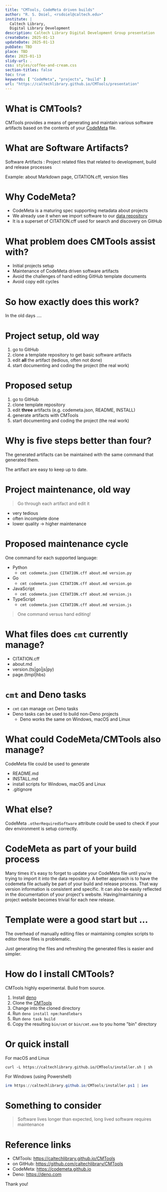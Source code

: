 ```yaml
---
title: "CMTools, CodeMeta driven builds"
author: "R. S. Doiel, <rsdoiel@caltech.edu>"
institute: |
  Caltech Library,
  Digital Library Development
description: Caltech Library Digital Development Group presentation
createDate: 2025-01-13
updateDate: 2025-01-13
pubDate: TBD
place: TBD
date: 2025-01-13
slidy-url: .
css: styles/coffee-and-cream.css
section-titles: false
toc: true
keywords: [ "CodeMeta", "projects", "build" ]
url: "https://caltechlibrary.github.io/CMTools/presentation"
---
```


# What is CMTools?

CMTools provides a means of generating and maintain various software artifacts
based on the contents of your [CodeMeta](https://codemeta.github.io) file.

# What are Software Artifacts?

Software Artifacts : Project related files that related to development, build
and release processes

Example: about Markdown page, CITATION.cff, version files

# Why CodeMeta?

- CodeMeta is a maturing spec supporting metadata about projects
- We already use it when we import software to our
  [data repository](https://data.caltech.edu)
- It is a superset of CITATION.cff used for search and discovery on GitHub

# What problem does CMTools assist with?

- Initial projects setup
- Maintenance of CodeMeta driven software artifacts
- Avoid the challenges of hand editing GitHub template documents
- Avoid copy edit cycles

# So how exactly does this work?

In the old days ....

# Project setup, old way

1. go to GitHub
2. clone a template repository to get basic software artifacts
3. edit **all** the artifact (tedious, often not done)
4. start documenting and coding the project (the real work)

# Proposed setup

1. go to GitHub
2. clone template repository
3. edit **three** artifacts (e.g. codemeta.json, README, INSTALL)
4. generate artifacts with CMTools
5. start documenting and coding the project (the real work)

# Why is five steps better than four?

The generated artifacts can be maintained with the same command that generated
them.

The artifact are easy to keep up to date.

# Project maintenance, old way

> Go through each artifact and edit it

- very tedious
- often incomplete done
- lower quality -> higher maintenance

# Proposed maintenance cycle

One command for each supported language:

- Python
  - `cmt codemeta.json CITATION.cff about.md version.py`
- Go
  - `cmt codemeta.json CITATION.cff about.md version.go`
- JavaScript
  - `cmt codemeta.json CITATION.cff about.md version.js`
- TypeScript
  - `cmt codemeta.json CITATION.cff about.md version.js`

> One command versus hand editing!

# What files does `cmt` currently manage?

- CITATION.cff
- about.md
- version.(ts|go|js|py)
- page.(tmpl|hbs)

# `cmt` and Deno tasks

- `cmt` can manage `cmt` Deno tasks
- Deno tasks can be used to build non-Deno projects
  - Deno works the same on Windows, macOS and Linux

# What could CodeMeta/CMTools also manage?

CodeMeta file could be used to generate

- README.md
- INSTALL.md
- install scripts for Windows, macOS and Linux
- .gitignore

# What else?

CodeMeta `.otherRequiredSoftware` attribute could be used to check if your dev
environment is setup correctly.

# CodeMeta as part of your build process

Many times it's easy to forget to update your CodeMeta file until you're trying
to import it into the data repository. A better approach is to have the codemeta
file actually be part of your build and release process. That way version
information is consistent and specific. It can also be easily reflected in the
documentation of your project's website. Having/maintaining a project website
becomes trivial for each new release.

# Template were a good start but ...

The overhead of manually editing files or maintaining complex scripts to editor
those files is problematic.

Just generating the files and refreshing the generated files is easier and
simpler.

# How do I install CMTools?

CMTools highly experimental. Build from source.

1. Install [deno](https://deno.com/)
2. Clone the [CMTools](https://github.com/caltechlibrary/CMTools)
3. Change into the cloned directory
4. Run `deno install npm:handlebars`
5. Run `deno task build`
6. Copy the resulting `bin/cmt` or `bin/cmt.exe` to you home "bin" directory

# Or quick install

For macOS and Linux

```shell
curl -L https://caltechlibrary.github.io/CMTools/installer.sh | sh
```

For Windows (using Powershell)

```ps1
irm https://caltechlibrary.github.io/CMTools/installer.ps1 | iex
```

# Something to consider

> Software lives longer than expected, long lived software requires maintenance

# Reference links

- CMTools: <https://caltechlibrary.github.io/CMTools>
- on GitHub: <https://github.com/caltechlibrary/CMTools>
- CodeMeta: <https://codemeta.github.io>
- Deno: <https://deno.com>

Thank you!
